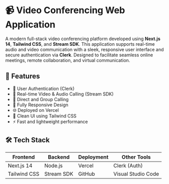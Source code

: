 # 📹 Video Conferencing Web Application

A modern full-stack video conferencing platform developed using **Next.js 14**, **Tailwind CSS**, and **Stream SDK**. This application supports real-time audio and video communication with a sleek, responsive user interface and secure authentication via **Clerk**. Designed to facilitate seamless online meetings, remote collaboration, and virtual communication.

## 🚀 Features

- 🔐 User Authentication (Clerk)
- 🎥 Real-time Video & Audio Calling (Stream SDK)
- 💬 Direct and Group Calling
- 📱 Fully Responsive Design
- 🌐 Deployed on Vercel
- 🎨 Clean UI using Tailwind CSS
- ⚡ Fast and lightweight performance

## 🛠️ Tech Stack

| Frontend     | Backend   | Deployment | Other Tools        |
|--------------|-----------|------------|--------------------|
| Next.js 14   | Node.js   | Vercel     | Clerk (Auth)       |
| Tailwind CSS | Stream SDK| GitHub     | Visual Studio Code |


